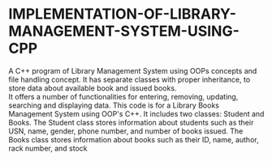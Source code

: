 # IMPLEMENTATION-OF-LIBRARY-MANAGEMENT-SYSTEM-USING-CPP
A C++ program of Library Management System using OOPs concepts and file handling concept. 
It has separate classes with proper inheritance, to store data about available book and issued books.  
It offers a number of functionalities for entering, removing, updating, searching and displaying data. 
This code is for a Library Books Management System using OOP's C++. It includes two classes: Student and Books. The Student class stores information about students such as their USN, name, gender, phone number, and number of books issued. The Books class stores information about books such as their ID, name, author, rack number, and stock


